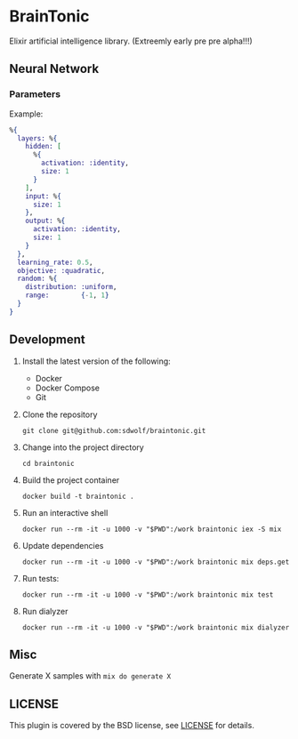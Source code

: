 # BrainTonic

Elixir artificial intelligence library. (Extreemly early pre pre alpha!!!)

## Neural Network

### Parameters

Example:

```elixir
%{
  layers: %{
    hidden: [
      %{
        activation: :identity,
        size: 1
      }
    ],
    input: %{
      size: 1
    },
    output: %{
      activation: :identity,
      size: 1
    }
  },
  learning_rate: 0.5,
  objective: :quadratic,
  random: %{
    distribution: :uniform,
    range:        {-1, 1}
  }
}
```

## Development

1. Install the latest version of the following:
    * Docker
    * Docker Compose
    * Git

2. Clone the repository
    ```
    git clone git@github.com:sdwolf/braintonic.git
    ```

3. Change into the project directory
    ```
    cd braintonic
    ```

4. Build the project container
    ```
    docker build -t braintonic .
    ```

5. Run an interactive shell
    ```
    docker run --rm -it -u 1000 -v "$PWD":/work braintonic iex -S mix
    ```

6. Update dependencies
    ```
    docker run --rm -it -u 1000 -v "$PWD":/work braintonic mix deps.get
    ```

7. Run tests:
    ```
    docker run --rm -it -u 1000 -v "$PWD":/work braintonic mix test
    ```

8. Run dialyzer
    ```
    docker run --rm -it -u 1000 -v "$PWD":/work braintonic mix dialyzer
    ```

## Misc
Generate X samples with `mix do generate X`

## LICENSE

This plugin is covered by the BSD license, see [LICENSE](LICENSE) for details.
